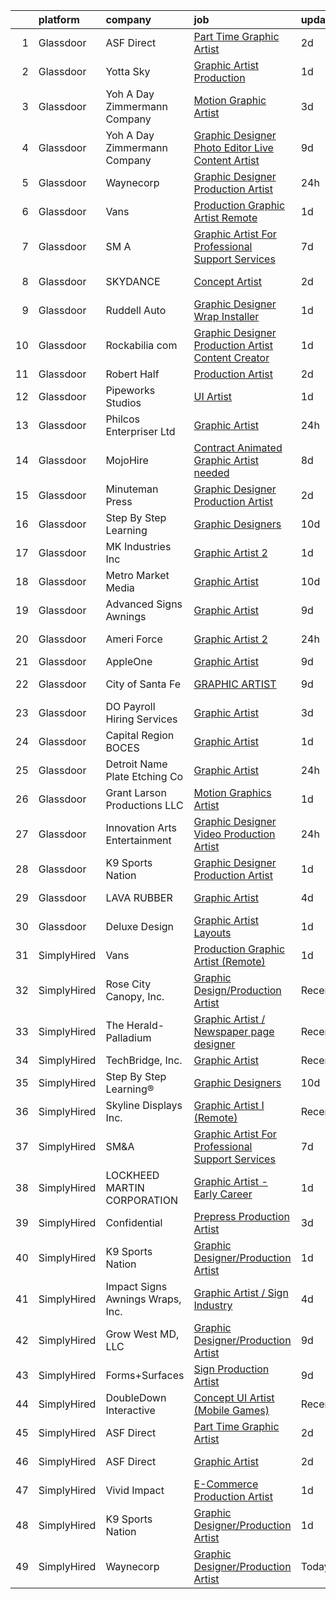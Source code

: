 

|    | platform    | company                          | job                                                                                                                                                                                                                                                                                                                                                                                                                                                                                                                                                                                                                                                                                                                                                                                                                                                                                                                                       | update_time   | location         |
|---:|:------------|:---------------------------------|:------------------------------------------------------------------------------------------------------------------------------------------------------------------------------------------------------------------------------------------------------------------------------------------------------------------------------------------------------------------------------------------------------------------------------------------------------------------------------------------------------------------------------------------------------------------------------------------------------------------------------------------------------------------------------------------------------------------------------------------------------------------------------------------------------------------------------------------------------------------------------------------------------------------------------------------|:--------------|:-----------------|
|  1 | Glassdoor   | ASF Direct                       | [Part Time Graphic Artist](https://www.glassdoor.com/partner/jobListing.htm?pos=107&ao=1110586&s=58&guid=000001830221759eac8cea0134b4815a&src=GD_JOB_AD&t=SR&vt=w&ea=1&cs=1_b44e7420&cb=1662188091111&jobListingId=1008105968080&cpc=AECEB822CA110EBC&jrtk=3-0-1gc122te9klvu801-1gc122terii2i800-7b8ca7eaf2ec117d--6NYlbfkN0B3WUMrqpVxQr7h284cQhtpV-mfLRJNlRd-4gVisIvsnIHzdqtJMEpTgu7cNkcRhqKIY9OKkh_5s6tOx919c41UIi7hUwx5eLxCjmA2b3Qt8FYL-VMQOXcDcg6yv_cnXG5aUWZymd6p-NZtf6ighWBdT0c7C_iRJHUGUryYxvBbUy6r05yp-UvmoiAA1qyFU4rfD1w4AhQKB13H2vrtrrGsPzmyyFy52bxkenhzfbV5vDQxJ5s8DHEEEjY0O9DkV6ltpzVUqIrkei1n1_-9YrG-SHuAl2RVShQB5LepTH1jwDB4h8tf1urloSii82e0cwP1uju9BCsBsp13xEBJo-xb5bAK-X1H0naWMwGC9rVjr1unpTUioDhM8hvfT5aMf0JammIwrlKniy_ADPwVP3kMhE36eTUefmJ9DQcgbIdBve7qQ3mjLvArKkFnR54NzeTZcnAtfvnQBAzwWGSuosduJPXVzTFgamhPgrKcY3zx1o5UB5NN-yGGc5kvlP7gWjEBlQgyV6rmJg%3D%3D)                                                           | 2d            | San Antonio, TX  |
|  2 | Glassdoor   | Yotta Sky                        | [Graphic Artist   Production ](https://www.glassdoor.com/partner/jobListing.htm?pos=104&ao=1110586&s=58&guid=000001830221759eac8cea0134b4815a&src=GD_JOB_AD&t=SR&vt=w&ea=1&cs=1_9288e697&cb=1662188091111&jobListingId=1008111191652&cpc=A0637F14311B9419&jrtk=3-0-1gc122te9klvu801-1gc122terii2i800-1df08da2a602082f--6NYlbfkN0AY4guaBc_odNxnJHTncvfwFu86WvDwtbc_K-gSZc1x5NPDcKz_OCFYfMJhKgLr49Gmr7utCPM6ZXPL8ZqpICZgWKNKvMuh_9Ll_aQV8mwfGJdMINyHY2DeaDQ4WSgowsfQ_5y69jAmMEADRjAvO8rHKy9nL9udzcpXx-gZT3C4g_3Tyt0q7V3BtestkVveP0iH9HxCHPzMua6VQaqKZhMuKDQaYpzh9B5i-A0j6-20rc7RSpRXEmVnr-er1qXqN1H9d5cz6Qt8cb0srwi956SlZ8lAM_bn6nyhgVzrgLNyw-JuP9v3SbH1qcCyKFp-C4mPRg767ad0S3WarztsW-EWAoEjBr_VCnLC8Q3ja4PL9byoxTpqXlLzXbcRVHSnPiaCL6pfwR0pyl6HS99xrNCBz57bhD20fCSkvwkwEiowcK2PPUcxTQlW3VY7WKWbQkwC6p0SdDXwpBO_dICeMkZ59ktBflWHGAWAa5dQEe7Yz8l4KfFNrMyZTfh737593UA%3D)                                                                     | 1d            | San Juan, PR     |
|  3 | Glassdoor   | Yoh  A Day   Zimmermann Company  | [Motion Graphic Artist](https://www.glassdoor.com/partner/jobListing.htm?pos=111&ao=1110586&s=58&guid=000001830221759eac8cea0134b4815a&src=GD_JOB_AD&t=SR&vt=w&ea=1&cs=1_80c891b2&cb=1662188091112&jobListingId=1008104450000&cpc=451933188B21919D&jrtk=3-0-1gc122te9klvu801-1gc122terii2i800-d51fac1d690b7e00--6NYlbfkN0Ae6Qmv8rNb3d5rEsMPL_plhvilYeiJERi7JqghURwQ9bq2mHgMGRGP2iYP1nqVQ_AcuO8YB_ce7mvR5T2LH_9Zr-f5wtW2vKfcumYr7VOigM5um3n2l2sXwckjtNlLSoI6uTsLXECnyJT5AzXLxrVsmtwhl1j5tJ-9PK4Ktv6HI3qwtZxF0KctgjF194SndGMtyQgSW_OVFLwVOq7XXj2O-COTKWy-ZPlauZSHhXNY5UFrMUODtcXYPzNyDbBiRd3cKITEhhT8CJChIn4M-PQWh92ht9Stzb3GUqW8DC6jKKEsukZ6WCiJ9_0LYXaIMm1uXHpMkMrPOQZkLeJGACBvA_OrA_lr17bYtcWUjxou2AYEl_tH30ZlHEuw_esZ3xdel4D9MvEJXSMOHVKCKARa5yM1SlyQ52tZjomrnjUEQlPjZRBHj_ceRRqOe-8Ct9Bwyy-D9A4A6ZFRDIhis5vO1JJGhmY-6bnA2KVqstgBPg%3D%3D)                                                                                              | 3d            | Remote           |
|  4 | Glassdoor   | Yoh  A Day   Zimmermann Company  | [Graphic Designer Photo Editor   Live Content Artist](https://www.glassdoor.com/partner/jobListing.htm?pos=112&ao=1110586&s=58&guid=000001830221759eac8cea0134b4815a&src=GD_JOB_AD&t=SR&vt=w&ea=1&cs=1_08d580f1&cb=1662188091112&jobListingId=1008092127841&cpc=F41FEAB56D215062&jrtk=3-0-1gc122te9klvu801-1gc122terii2i800-97c04bff3b3bab67--6NYlbfkN0Ae6Qmv8rNb3d5rEsMPL_plhvilYeiJERi7JqghURwQ9bq2mHgMGRGP2iYP1nqVQ_DIMryfs6BR5EyRixQCSfQQ1MuICmH795knzpaBdGJ9kSIKAtOkBBd-jxD4vAb_KigNpgnSCuBybEGJIMe3pDshcVyifdrpJZTLOeu60HVqNcceI-_ovfmSBDEk35bLjqabBRNRDn2k1VsOrxMGqI1iUi9OW7kd2-ck2p2vTgMYcYyZ6NYuN2E35M2OnK7KgZJ8PJMid_3dJk-IiXxFbSNnD23ECx6bpohARXfaACOChDrSbmTQbczkpY8HSGPZAQ7Tp0btUTcLRgEfK0WYOdC9JqK80vRhJA_JhZIYiVfLa-8nj5J1WdvKApuqD24iYQZ-a2d6tD3MkJ5MIaR31RdgKTue0Ouh9Ow6hgoEyO8mW3hfORhcbJ8bLugyndndaUESLckknjXd4CgNa_AIhuOjik0uJ4M-XzOeSXv-CgN1hw%3D%3D)                                                                | 9d            | San Diego, CA    |
|  5 | Glassdoor   | Waynecorp                        | [Graphic Designer Production Artist](https://www.glassdoor.com/partner/jobListing.htm?pos=115&ao=1136043&s=58&guid=000001830221759eac8cea0134b4815a&src=GD_JOB_AD&t=SR&vt=w&ea=1&cs=1_1e3d1c9b&cb=1662188091112&jobListingId=1008114790089&jrtk=3-0-1gc122te9klvu801-1gc122terii2i800-1eb4fad849ff06f3-)                                                                                                                                                                                                                                                                                                                                                                                                                                                                                                                                                                                                                                  | 24h           | Remote           |
|  6 | Glassdoor   | Vans                             | [Production Graphic Artist  Remote ](https://www.glassdoor.com/partner/jobListing.htm?pos=117&ao=1136043&s=58&guid=000001830221759eac8cea0134b4815a&src=GD_JOB_AD&t=SR&vt=w&ea=1&cs=1_6f2a0efb&cb=1662188091112&jobListingId=1008111619572&jrtk=3-0-1gc122te9klvu801-1gc122terii2i800-8f458e43ca949a13-)                                                                                                                                                                                                                                                                                                                                                                                                                                                                                                                                                                                                                                  | 1d            | Appleton, WI     |
|  7 | Glassdoor   | SM A                             | [Graphic Artist For Professional Support Services](https://www.glassdoor.com/partner/jobListing.htm?pos=123&ao=1136043&s=58&guid=000001830221759eac8cea0134b4815a&src=GD_JOB_AD&t=SR&vt=w&cs=1_7cec9217&cb=1662188091112&jobListingId=1008097158398&jrtk=3-0-1gc122te9klvu801-1gc122terii2i800-bfe02a9893aa4947-)                                                                                                                                                                                                                                                                                                                                                                                                                                                                                                                                                                                                                         | 7d            | Remote           |
|  8 | Glassdoor   | SKYDANCE                         | [Concept Artist](https://www.glassdoor.com/partner/jobListing.htm?pos=126&ao=1136043&s=58&guid=000001830221759eac8cea0134b4815a&src=GD_JOB_AD&t=SR&vt=w&cs=1_fd10fa89&cb=1662188091113&jobListingId=1008108162068&jrtk=3-0-1gc122te9klvu801-1gc122terii2i800-88add8ffaff4ec93-)                                                                                                                                                                                                                                                                                                                                                                                                                                                                                                                                                                                                                                                           | 2d            | Los Angeles, CA  |
|  9 | Glassdoor   | Ruddell Auto                     | [Graphic Designer Wrap Installer](https://www.glassdoor.com/partner/jobListing.htm?pos=105&ao=1110586&s=58&guid=000001830221759eac8cea0134b4815a&src=GD_JOB_AD&t=SR&vt=w&ea=1&cs=1_c7c7e1ff&cb=1662188091111&jobListingId=1008111624350&cpc=BBD3998271896F64&jrtk=3-0-1gc122te9klvu801-1gc122terii2i800-fabb5426b8f05f83--6NYlbfkN0A0k39Bnz3dYLjemisttO_HEYWYOtZl2cOGQ9Uy4y7pOZbuKG5Q2OGL3sRabwBXKW5DTW0YsGxB8a8jVPVnMZliGmgL4v1QdVL412mdEtgB1iPJYMtu0aLPFY1VFPS0A4qAsUdLlvCKwYh0hRRtoG9wagIcVxV0Lbc75p0zZ_E-SIIdmVMsHdkME-i9FGQmOMNs4WiaA0Fzs6PMD9naSzKLPZfKA023Yb51IIMIUlqHu3TpirZSD9kR4czhtROVriUFJFdod8PZYqrrSu_zZER_MAbfs4R97dZZ___WhdTzUem3zkulltvteTdy9i8v8alx3MWOELxcSpHJfEiw2IYDdZlOu880iRf2OOHD0exce1mJaneLKyPr6r5FLwNUEgWmQdL9n3q3K55Vkunos5A8QRbzulnqLS0HVb5Bmt8cDCC7v8Da619l0exs8ae6faFF6ZwbWKjoSyQovZotn9iuEuz5WOx61nyVBSoQY0K2MllHGBXbR4pSMjz3_PdDZWkWq1B6o936azGbVBG3zpSd)                                                | 1d            | Port Angeles, WA |
| 10 | Glassdoor   | Rockabilia com                   | [Graphic Designer Production Artist Content Creator](https://www.glassdoor.com/partner/jobListing.htm?pos=106&ao=1110586&s=58&guid=000001830221759eac8cea0134b4815a&src=GD_JOB_AD&t=SR&vt=w&ea=1&cs=1_68345014&cb=1662188091111&jobListingId=1008110946388&cpc=AF770993EC679D41&jrtk=3-0-1gc122te9klvu801-1gc122terii2i800-b3bf8b398f9a3c39--6NYlbfkN0B9u3lnY1XnjCPzinT6wbtOUJar6Hjo4ZeOVCcXXiJJFgRiomQ-C35cgbEbtHWxiZIpLB-JEVV9_AKrVyWbp_PIsCgL3SwPktAWAxw4xPIAZDE0bXzlixH6MYSQXdZxSJKgrKqKPpf4ai2VCnksawETUYKHTZuJbLwsQU_23HQrHaRsTlOO_9liY_GfZ2Uwq8dzT-DwtK4p39exRzyHvwsCQ6IaJjYp_qLVGgQ5kLceqIAGrUoUqfnJErWxEmITj9YE3Fn93LONVShXeJUH2P7_UW5oJKl290CIKmw7FYpAf9T2txJwsR5P5N41im9G68IjVQ1O-O48v_dA5bq3tesUWQdvYpNVdLGcuW7j2SGeRf1PhyHtYeovxN5IcftLgDs5V2aLZ6SGCuWO-p_F3OGqBtvvy91yF5xCC0S9WJYleSP1UGYBeZE_7FxDMrupE791ZWoVWJnBSETTtJRCcU_CIfyMAzBqweklZ-WXCuNile9zwmHmMSOxu44aa1O9twU%3D)                                               | 1d            | Chanhassen, MN   |
| 11 | Glassdoor   | Robert Half                      | [Production Artist](https://www.glassdoor.com/partner/jobListing.htm?pos=113&ao=1110586&s=58&guid=000001830221759eac8cea0134b4815a&src=GD_JOB_AD&t=SR&vt=w&ea=1&cs=1_ad1f11f6&cb=1662188091112&jobListingId=1008107855792&cpc=F4EED0218A761C36&jrtk=3-0-1gc122te9klvu801-1gc122terii2i800-a641f55a403ec759--6NYlbfkN0CpzDdaQkua3np5pkmj49lKioZwmwxQ-yx5plwbYmV_M_naZz0UvX_-GEYUMVc-ypXkbxrAtAWfmOUrwiThZ9o0R28dfJEfTrMAYELoU7yj-0Lacw3UnDp44yddqRDEB19MUwE9q12_DCPpi736YnKiz8t4An9EgeHoh6enNqAOwjNcnHqsLiWl3nuNgNCyYt4r-L3ygw8UOIVYaFPqJj9V8r6TFA6IvuOAPl3sHX-NRGvqZKM8RZPr-b5S5cA4LzN-Cve4KONRTvr5KYFfwuuSDrRKwZCBGrY78TOjbUovJEwUzr9_CPcQVSRyYuP-iWXQQ8D11qh7uuiBM8IDtEjaHvFlZvvSvvqMGuEE5APVhDwoD-fAmXUfr5PElr8FG7q5TvquxvR-jJWbBdOo--RQ9yHoZI28CrngDNI-wlAeopCmioiA-i7vOulr__veScQTuGGDOkQF8HEWhg8NhIythDAOksbgM4CmDAnZ7NOjihvzTc7QkcWUTbpWW27WmQKL2VyRVYC6xuuWB0CADhHU091Wz1LjqCc3fpiUkR7ccw%3D%3D)                                  | 2d            | Torrance, CA     |
| 12 | Glassdoor   | Pipeworks Studios                | [UI Artist](https://www.glassdoor.com/partner/jobListing.htm?pos=128&ao=1136043&s=58&guid=000001830221759eac8cea0134b4815a&src=GD_JOB_AD&t=SR&vt=w&cs=1_7b97ad0e&cb=1662188091113&jobListingId=1008112707797&jrtk=3-0-1gc122te9klvu801-1gc122terii2i800-e147a179d3071e10-)                                                                                                                                                                                                                                                                                                                                                                                                                                                                                                                                                                                                                                                                | 1d            | Eugene, OR       |
| 13 | Glassdoor   | Philcos Enterpriser Ltd          | [Graphic Artist](https://www.glassdoor.com/partner/jobListing.htm?pos=116&ao=1136043&s=58&guid=000001830221759eac8cea0134b4815a&src=GD_JOB_AD&t=SR&vt=w&ea=1&cs=1_f1b6cefe&cb=1662188091112&jobListingId=1008114065372&jrtk=3-0-1gc122te9klvu801-1gc122terii2i800-a5c221766c55ac96-)                                                                                                                                                                                                                                                                                                                                                                                                                                                                                                                                                                                                                                                      | 24h           | Orlando, FL      |
| 14 | Glassdoor   | MojoHire                         | [Contract  Animated Graphic Artist needed](https://www.glassdoor.com/partner/jobListing.htm?pos=121&ao=1136043&s=58&guid=000001830221759eac8cea0134b4815a&src=GD_JOB_AD&t=SR&vt=w&ea=1&cs=1_3ddedf7c&cb=1662188091112&jobListingId=1008095533214&jrtk=3-0-1gc122te9klvu801-1gc122terii2i800-528bb10c93900726-)                                                                                                                                                                                                                                                                                                                                                                                                                                                                                                                                                                                                                            | 8d            | Campbell, CA     |
| 15 | Glassdoor   | Minuteman Press                  | [Graphic Designer Production Artist](https://www.glassdoor.com/partner/jobListing.htm?pos=110&ao=1110586&s=58&guid=000001830221759eac8cea0134b4815a&src=GD_JOB_AD&t=SR&vt=w&ea=1&cs=1_2df53f1d&cb=1662188091111&jobListingId=1008107368724&cpc=7F6F94E2229B3AB5&jrtk=3-0-1gc122te9klvu801-1gc122terii2i800-30527af113ba67f0--6NYlbfkN0BBQCbLjAAHbyR3pC7IANtC_uS6jncFiPOENvusHtF3n2I6j0sdfrBLBIyOxSjQkAhQlGzORsgcFeMQhxKi43V81TAc7yoynu-8RqXsBWcODM6HA_P1-mEiUFNqttI56gLh1nmB1NKeu7SDrfHZf1YcZ-vE-9nJfWFP41z1coIeq9Pl5hCxZzvKVqwHmqp3IbwDey6imZ_O2KJUigupYfzhDPVrxkDlxAbH3SO2xHyelPJwQS3RelY0piTiuj0MAi5ls5Efe1FK5zph7ZjOJ3Mr8e-RtahmGfUYfBKu5ZT0yp1ujeGuHLs1Tki8Eim8C32topIYgd_azAHK7xjZqLZKKsAyxReorYKMc6yllI56Q-UMCibfe5m9dFyJCxSrSLiAxhM-oVokmWzwSUojXJ3vuH_fkmn0mffyPp4-XhcAvdQUXnwxI_kVf7ATlXanR-DWZSvTpyZjNSad_iJ-L2neTZc8k6IiW_V0xfZAXd5Na4KMNtMneDxH02mBg3zwyohhin2iy4X1UA%3D%3D)                                                 | 2d            | Palm Desert, CA  |
| 16 | Glassdoor   | Step By Step Learning            | [Graphic Designers](https://www.glassdoor.com/partner/jobListing.htm?pos=119&ao=1136043&s=58&guid=000001830221759eac8cea0134b4815a&src=GD_JOB_AD&t=SR&vt=w&ea=1&cs=1_1f207b9d&cb=1662188091112&jobListingId=1008089893648&jrtk=3-0-1gc122te9klvu801-1gc122terii2i800-9d5efbbbac5ff951-)                                                                                                                                                                                                                                                                                                                                                                                                                                                                                                                                                                                                                                                   | 10d           | Remote           |
| 17 | Glassdoor   | MK Industries  Inc               | [Graphic Artist 2](https://www.glassdoor.com/partner/jobListing.htm?pos=120&ao=1136043&s=58&guid=000001830221759eac8cea0134b4815a&src=GD_JOB_AD&t=SR&vt=w&ea=1&cs=1_19bc8449&cb=1662188091112&jobListingId=1008110344747&jrtk=3-0-1gc122te9klvu801-1gc122terii2i800-0441de00d072f097-)                                                                                                                                                                                                                                                                                                                                                                                                                                                                                                                                                                                                                                                    | 1d            | Pascagoula, MS   |
| 18 | Glassdoor   | Metro Market Media               | [Graphic Artist](https://www.glassdoor.com/partner/jobListing.htm?pos=124&ao=1136043&s=58&guid=000001830221759eac8cea0134b4815a&src=GD_JOB_AD&t=SR&vt=w&ea=1&cs=1_382e2696&cb=1662188091113&jobListingId=1008089185843&jrtk=3-0-1gc122te9klvu801-1gc122terii2i800-13a2d3348c020e4c-)                                                                                                                                                                                                                                                                                                                                                                                                                                                                                                                                                                                                                                                      | 10d           | Gainesville, GA  |
| 19 | Glassdoor   | Advanced Signs   Awnings         | [Graphic Artist](https://www.glassdoor.com/partner/jobListing.htm?pos=130&ao=1136043&s=58&guid=000001830221759eac8cea0134b4815a&src=GD_JOB_AD&t=SR&vt=w&ea=1&cs=1_2731c6f1&cb=1662188091113&jobListingId=1008091609176&jrtk=3-0-1gc122te9klvu801-1gc122terii2i800-13df29dedcc95809-)                                                                                                                                                                                                                                                                                                                                                                                                                                                                                                                                                                                                                                                      | 9d            | New Bern, NC     |
| 20 | Glassdoor   | Ameri Force                      | [Graphic Artist 2](https://www.glassdoor.com/partner/jobListing.htm?pos=102&ao=1110586&s=58&guid=000001830221759eac8cea0134b4815a&src=GD_JOB_AD&t=SR&vt=w&ea=1&cs=1_941613e2&cb=1662188091110&jobListingId=1008114112339&cpc=853DEF62E69EE75B&jrtk=3-0-1gc122te9klvu801-1gc122terii2i800-d81e1589d334278f--6NYlbfkN0DpPlJ_23-3fOR3_mkZP_NZwjEXxuQTGmS4IT2BR0t980EV7FhsYW2pxYjAWlFIpFbWTf4iqq6p4jwwCSTG-_DFzC3FfQyGXgicOZZGFPNXoOz4NaT_j35tdsmza8tKPTcKDPb6Z7GfMqYOGg9DPBitXjbE04mW9EQJ-1B_cD5WfPs7T1po57F2mrDwGaB22yvIPFqIgCIRw8t6OZEsvUZ3jJ9_ErH6wvStJ-GBzCpDh3pugEcjWU__d7dOHos04LKTr98vdRSf6DTtINRfadeHeiOQ2JpncDOd3EQRBZ-9NTosOT822Yc9LpQbipkbtke1nktECQoRdpfqSXgCYX5vH9m_ysCi8CtIv0veiBEo7PdtzVBK5hLZgPnaLLegWAeYNDcQmTvjE2IzmwCoQpZ5paW7oLz2dE61qWVCY7a791Ze_3EJZMNLaKlfagWrNVrSsudV2LQIRCmcN1g5E3Mkxg8VG_22EYvejLlgB42mdY5svTcmXGkF6Z_c159Ykg-ffYjGzwymHw%3D%3D)                                                                   | 24h           | Pascagoula, MS   |
| 21 | Glassdoor   | AppleOne                         | [Graphic Artist](https://www.glassdoor.com/partner/jobListing.htm?pos=114&ao=1110586&s=58&guid=000001830221759eac8cea0134b4815a&src=GD_JOB_AD&t=SR&vt=w&ea=1&cs=1_76153c7c&cb=1662188091112&jobListingId=1008091761056&cpc=AC285F3A3ECA6BB0&jrtk=3-0-1gc122te9klvu801-1gc122terii2i800-0533d92347c23134--6NYlbfkN0Akmm0SHSm6KXMG3PLe28cvsql5ALZY-VGg2iXYcU3b0_QqRwb6uEYTLIurolMOrvzee4fojbyMPCU9Kwc2_8Y85Q0y5qu_TW7yxZ9n5qpQgE8eMsnpVPn2xbWw-NKnXj6fwIcQ6j5vX3u3Td1oRF5C1aQvZPvD7DjWtQyUC_bNsf1s5bpG8iczjLOhfEmtmFITSfiyHqmYYD8N8TFlXYYfoyj5PtMZJ7EtYInBCEzT1NUJn5MYeIScrg52hTM0dRJgeWBw6EB34NUfx-1tohy50zn6kSLE4Y9d8UlXVrWQeS22tV6kI_QcO0HZ-HhVa-ENK6FJfwzMx424tAkY1AQN-0wk_Mis15KeeJMoAjY2TtgrmuEW7u9-X5GzihDKleM8szT0X9W5j47qay-YS4N57L4OIWmOlrsx34pA_NaC9MnUXSGt3P_qI-2W3-xU2UwKsAduRtzMs2TaCotKrfRH8-RVBbSKRqkV6B1D__xuLfs2J2bF8yFu7pVFiqM0iNsFBTZjX7UnknZ3jIsZcNgfrfJdF8Ih2QmMQ_4M68tHfGHwItqSeI9OH49xwhll09RajXFLWD2uOEKu3jbE8Gpe) | 9d            | Corona, CA       |
| 22 | Glassdoor   | City of Santa Fe                 | [GRAPHIC ARTIST](https://www.glassdoor.com/partner/jobListing.htm?pos=129&ao=1136043&s=58&guid=000001830221759eac8cea0134b4815a&src=GD_JOB_AD&t=SR&vt=w&cs=1_b45f6229&cb=1662188091113&jobListingId=1008091730172&jrtk=3-0-1gc122te9klvu801-1gc122terii2i800-0638a8da3b9e7b30-)                                                                                                                                                                                                                                                                                                                                                                                                                                                                                                                                                                                                                                                           | 9d            | Santa Fe, NM     |
| 23 | Glassdoor   | DO Payroll Hiring Services       | [Graphic Artist](https://www.glassdoor.com/partner/jobListing.htm?pos=127&ao=1136043&s=58&guid=000001830221759eac8cea0134b4815a&src=GD_JOB_AD&t=SR&vt=w&ea=1&cs=1_20479dc8&cb=1662188091113&jobListingId=1008104598257&jrtk=3-0-1gc122te9klvu801-1gc122terii2i800-f339fa51dff6298d-)                                                                                                                                                                                                                                                                                                                                                                                                                                                                                                                                                                                                                                                      | 3d            | Miami, FL        |
| 24 | Glassdoor   | Capital Region BOCES             | [Graphic Artist](https://www.glassdoor.com/partner/jobListing.htm?pos=118&ao=1136043&s=58&guid=000001830221759eac8cea0134b4815a&src=GD_JOB_AD&t=SR&vt=w&ea=1&cs=1_11edc078&cb=1662188091112&jobListingId=1008110280289&jrtk=3-0-1gc122te9klvu801-1gc122terii2i800-2e3c52fe8909294a-)                                                                                                                                                                                                                                                                                                                                                                                                                                                                                                                                                                                                                                                      | 1d            | Canton, NY       |
| 25 | Glassdoor   | Detroit Name Plate Etching Co    | [Graphic Artist](https://www.glassdoor.com/partner/jobListing.htm?pos=103&ao=1110586&s=58&guid=000001830221759eac8cea0134b4815a&src=GD_JOB_AD&t=SR&vt=w&ea=1&cs=1_edf1cf2b&cb=1662188091110&jobListingId=1008114168191&cpc=F2E91DB1AE7076E1&jrtk=3-0-1gc122te9klvu801-1gc122terii2i800-a3db80ccb29158dd--6NYlbfkN0DLWr0FuvwmpNY589ecXM0wpB-l41nBtAe9mv-PvJGiqYchKLiRy7u0jlXvxksCoaZ2N6ELqFSIbsg9oTc4K1GShDhc0N-SsbLcnFYlHOfya7tjULiSXIVhcfwBnJF07JgNL9fysP2JyTy23RgqbturXORi5Tp48zEdNZpymD3BxnAug_Dc3JV1ecsxV5RPEGblgxbONs38l4WopIWO1PizMel5YDuun0PpvQsxYjNmD32eCYKpNGJVGJL2OXjod8MrdF_ka2it6IWDdTLXiKzsrDWYKguHYhhOfNcZqJo0-TLHIyzp-b6bzCE88GsGVSSDM3_V_Ik9JlPc7ODS3gXym_a4dG2jwTcVc8Y5QouuHMgbFCWYqf5UJKqIxDZTMrQdF_hD_UuC0bmVbBuBYLBiDGMNai6Tt8OswyHaeElExAVpSCzvSGJzBQcw3tO9wHI9890Ga192tN2-Daj3TzKk22mVh48k_qJnnRxOuVYBc8Z8jA8qaamd8ifef1FbePGWZApaZXDlGA%3D%3D)                                                                     | 24h           | Ferndale, MI     |
| 26 | Glassdoor   | Grant Larson Productions  LLC    | [Motion Graphics Artist](https://www.glassdoor.com/partner/jobListing.htm?pos=108&ao=1110586&s=58&guid=000001830221759eac8cea0134b4815a&src=GD_JOB_AD&t=SR&vt=w&ea=1&cs=1_cf3e5477&cb=1662188091111&jobListingId=1008111454161&cpc=451933188B21919D&jrtk=3-0-1gc122te9klvu801-1gc122terii2i800-5e29d584a584787f--6NYlbfkN0BSBS2CirgMVZwgtbCv8gu1SBRnAnro82jSX6S-53mZbgGFrqRiVZyeCXdRrp8VxFPPHzdh2ZdUyk_dl-dUoISKf61tSCRKMaWVozqdEpDqEQNCpAlXG1KxaX1HOSasYO-XdqCa81OqlU8tGU9WPwDk61RgXaq0XvxDd6I-Xu-QNOYXtDUj-1RN37iYK5sskN0LIYA-K_-39fJxSYazZOBa6q4pcbI8yBebP8T9O_GT3eng3RBXrrYIAcv5V19AV6h2gi-CPpqvkndbKAB9Muy12j-XzdaMzCGFsXmQBg27a249u89qWh1JWopcUoI6nEPtCHRqj79E59yZEzRRkhg0yMRz2x9OYx_mTgvviU_sLEpp_R1QAeAu_r0O89gje9p25RY3Gz2ODgc4XI52J8daIVfRlGjkR23pwBUN-0CS_r3yb83JaXUvc0978ucL_iktdp2FEo_r0qAc1u1P6RsAtOz_SgRWw_9TgwZ71jfFo0lrQQLmrclWQbjAwPW5Knk%3D)                                                                           | 1d            | Pennsylvania     |
| 27 | Glassdoor   | Innovation Arts   Entertainment  | [Graphic Designer   Video Production Artist](https://www.glassdoor.com/partner/jobListing.htm?pos=125&ao=1136043&s=58&guid=000001830221759eac8cea0134b4815a&src=GD_JOB_AD&t=SR&vt=w&ea=1&cs=1_0610733d&cb=1662188091113&jobListingId=1008114163394&jrtk=3-0-1gc122te9klvu801-1gc122terii2i800-5416c266718c40d9-)                                                                                                                                                                                                                                                                                                                                                                                                                                                                                                                                                                                                                          | 24h           | Chicago, IL      |
| 28 | Glassdoor   | K9 Sports Nation                 | [Graphic Designer Production Artist](https://www.glassdoor.com/partner/jobListing.htm?pos=101&ao=1110586&s=58&guid=000001830221759eac8cea0134b4815a&src=GD_JOB_AD&t=SR&vt=w&ea=1&cs=1_183d61dc&cb=1662188091110&jobListingId=1008110168448&cpc=2CAED5C921A5F994&jrtk=3-0-1gc122te9klvu801-1gc122terii2i800-58ffb3cab13633d5--6NYlbfkN0AtlW_omU2Xx3W-19HQ_drmTKCWebiHnmA5lS5PDL5G8WHWVC1E87EzjhkXIyk3pymnVmLBJ9ZPpM2F7DssSIX-BynU26PtybXApyD_-v48dK4-Hbml_3OQIgybsON6Vt3hYMn9BnwsOz2yEnPf-GtxIuy7vIKTtnPi27SEj8l2-ISaPkpm1iHC1RO4A86Yi488BXYEm4lcEkm9wb5MtmN3kgrU29YiqDiyzNAcPlKUSoSeMoB2GvttbJLNN3No136MgxGqyK0ZvRQtqhzMmmOEJza1EmbUjaeLwYq5cKPMwu62QgTvYxwo8X9-nCogQDJ6VZ1u-oF0H0dQpKCNMIAvcxz7z2y-FdVOKFHmmZHmf0i0JpVJ4iYYzEe2QPyFxNW5Ib_sy07H9sD-XCF_wfLdC7euPd3kX4SQhHpIQ_6rSHCH0WwNMfTtMpzeYDpKq_lnqysKG_qWbeFxqX3wC-K5z4K7aLRhyKDs7k96FzYP3C4qPLxFeyXtxrxA8nKJww0%3D)                                                               | 1d            | Remote           |
| 29 | Glassdoor   | LAVA RUBBER                      | [    Graphic Artist    ](https://www.glassdoor.com/partner/jobListing.htm?pos=109&ao=1110586&s=58&guid=000001830221759eac8cea0134b4815a&src=GD_JOB_AD&t=SR&vt=w&ea=1&cs=1_90657d09&cb=1662188091111&jobListingId=1008100898696&cpc=9C2286EA3771AAF6&jrtk=3-0-1gc122te9klvu801-1gc122terii2i800-d4175d13a33226d0--6NYlbfkN0DKacrHzZVwfge9JTM9kHF-_7jOVNj-AcOHC_DUtFxDEn9SEKCKowJsFbKF27F7zl2ezqhkRJzZTMO8h6GYFXco1rBj0heinbbdk4OnDbrTFe7wHbnf03XvsPZdgOkkoE62M8x-HJ87kitAcb_Fa8cxrA_LBfYTZ77KEUFxwixAJ1PuFSW8zoOQtIJvFZNdqyV3qMrZGQ8-K4GTkiZUZthmi_qibiiQboXhyVZZUS9JncIUcU3HNMJcPuqwTeNhiDhx1q7MjwF1RHkRCC_siwVWupxhhOBbdJNnKp-svn49liyivMr9jIQIFl3N0JOwW6bDjANP-zfyaFvnVyH6Nv5sCTTHgt9U6UrnIqivf6ThWt5397Th7dqMmuNYK11nH5eOIqJ3__OeOJ-NwMwFSH_XUCrZ8H8H2LlqnZQPDWLMCpLDBIXePoBinvr6Cwu6vCg7-bQe7LyxVYhI0eEoO33ZJNghgFIE-ngPvL6F6H_rl4xzmXKmdtkqGoUNhCpvzP0%3D)                                                                           | 4d            | Manasquan, NJ    |
| 30 | Glassdoor   | Deluxe Design                    | [Graphic Artist   Layouts](https://www.glassdoor.com/partner/jobListing.htm?pos=122&ao=1136043&s=58&guid=000001830221759eac8cea0134b4815a&src=GD_JOB_AD&t=SR&vt=w&ea=1&cs=1_a47bd59d&cb=1662188091112&jobListingId=1008110980734&jrtk=3-0-1gc122te9klvu801-1gc122terii2i800-68d7e32f4ea844b8-)                                                                                                                                                                                                                                                                                                                                                                                                                                                                                                                                                                                                                                            | 1d            | Rio Rancho, NM   |
| 31 | SimplyHired | Vans                             | [Production Graphic Artist (Remote)](https://www.simplyhired.com/job/QO_JKpX06gI-74NLinHbERSlL0MijgFdUsWdyjcNPLj7P5BxqE5XWQ?q=graphic+artist)                                                                                                                                                                                                                                                                                                                                                                                                                                                                                                                                                                                                                                                                                                                                                                                             | 1d            | Appleton, WI     |
| 32 | SimplyHired | Rose City Canopy, Inc.           | [Graphic Design/Production Artist](https://www.simplyhired.com/job/fxJM8ZTC96-Btwll2MGmeUBjELYOaA5RUOfN2Ji5f4RJFOd_ZPS7oA?q=graphic+artist)                                                                                                                                                                                                                                                                                                                                                                                                                                                                                                                                                                                                                                                                                                                                                                                               | Recently      | Eagle Bend, MN   |
| 33 | SimplyHired | The Herald-Palladium             | [Graphic Artist / Newspaper page designer](https://www.simplyhired.com/job/BfhouoKktYpPlfDx_I5h7YUM0GKI_92rIuSbKH292jr5oOKX4SYrqA?q=graphic+artist)                                                                                                                                                                                                                                                                                                                                                                                                                                                                                                                                                                                                                                                                                                                                                                                       | Recently      | Remote           |
| 34 | SimplyHired | TechBridge, Inc.                 | [Graphic Artist](https://www.simplyhired.com/job/l0IUUMkXjpqJMFneuUy77rVrZPT6f5EnoWCu90y7zPEo_MSYZOK1Tw?q=graphic+artist)                                                                                                                                                                                                                                                                                                                                                                                                                                                                                                                                                                                                                                                                                                                                                                                                                 | Recently      | Remote           |
| 35 | SimplyHired | Step By Step Learning®           | [Graphic Designers](https://www.simplyhired.com/job/3VbmFWvuh2T401CK26HTT2Q73UGXEbWWfB_nd78x99QPunPPmCitcA?q=graphic+artist)                                                                                                                                                                                                                                                                                                                                                                                                                                                                                                                                                                                                                                                                                                                                                                                                              | 10d           | Remote           |
| 36 | SimplyHired | Skyline Displays Inc.            | [Graphic Artist I (Remote)](https://www.simplyhired.com/job/wQyeSUW5wB54LbcvYxUfeB6qyKt55GB3gm4oqBaCLs1GL0rE_xLjRA?q=graphic+artist)                                                                                                                                                                                                                                                                                                                                                                                                                                                                                                                                                                                                                                                                                                                                                                                                      | Recently      | United States    |
| 37 | SimplyHired | SM&A                             | [Graphic Artist For Professional Support Services](https://www.simplyhired.com/job/_bPrhCwkZNbSuf5seF8T_C-VYOqlw_tdVLb4gvB21EpNqYLtnKshzw?q=graphic+artist)                                                                                                                                                                                                                                                                                                                                                                                                                                                                                                                                                                                                                                                                                                                                                                               | 7d            | Remote           |
| 38 | SimplyHired | LOCKHEED MARTIN CORPORATION      | [Graphic Artist - Early Career](https://www.simplyhired.com/job/iRU41Jsvzzk8U52_-LelViVHEoV756WAUW8erVP-iqVzsm_Zi6Qbmg?q=graphic+artist)                                                                                                                                                                                                                                                                                                                                                                                                                                                                                                                                                                                                                                                                                                                                                                                                  | 1d            | Fort Worth, TX   |
| 39 | SimplyHired | Confidential                     | [Prepress Production Artist](https://www.simplyhired.com/job/GD9D5h1Poc3SnRINij-RSPcicEYbTI85yWISZ4MjjlymT0FXUCbhtQ?q=graphic+artist)                                                                                                                                                                                                                                                                                                                                                                                                                                                                                                                                                                                                                                                                                                                                                                                                     | 3d            | Monee, IL        |
| 40 | SimplyHired | K9 Sports Nation                 | [Graphic Designer/Production Artist](https://www.simplyhired.com/job/RzlbZHLB3bUWGAqi1dRVniA0qC0yN1445ixBhg2-vVXU2TCZZWU4gw?q=graphic+artist)                                                                                                                                                                                                                                                                                                                                                                                                                                                                                                                                                                                                                                                                                                                                                                                             | 1d            | Remote           |
| 41 | SimplyHired | Impact Signs Awnings Wraps, Inc. | [Graphic Artist / Sign Industry](https://www.simplyhired.com/job/B38d853MvCLIM7aE48kSRWl3ru0J1Ta_GLb2qo3oDt3sNg8HAOZKGQ?q=graphic+artist)                                                                                                                                                                                                                                                                                                                                                                                                                                                                                                                                                                                                                                                                                                                                                                                                 | 4d            | Sedalia, MO      |
| 42 | SimplyHired | Grow West MD, LLC                | [Graphic Designer/Production Artist](https://www.simplyhired.com/job/hYh0GE24NBDtHJ5amwyEOqlRpQE0vLoB2a-yECtwk5lWq86WYKrSmA?q=graphic+artist)                                                                                                                                                                                                                                                                                                                                                                                                                                                                                                                                                                                                                                                                                                                                                                                             | 9d            | Cumberland, MD   |
| 43 | SimplyHired | Forms+Surfaces                   | [Sign Production Artist](https://www.simplyhired.com/job/3sIPhM8zQC1xpWtDkRx2mQmOyRClc6v13jjRMszqr-FcYw3mPEbi-g?q=graphic+artist)                                                                                                                                                                                                                                                                                                                                                                                                                                                                                                                                                                                                                                                                                                                                                                                                         | 9d            | Remote           |
| 44 | SimplyHired | DoubleDown Interactive           | [Concept UI Artist (Mobile Games)](https://www.simplyhired.com/job/TOxGl5diRsz23HAJC9oePvNB-v4d2dBG2z6ABLiDKoxs86ndD_kO9w?q=graphic+artist)                                                                                                                                                                                                                                                                                                                                                                                                                                                                                                                                                                                                                                                                                                                                                                                               | Recently      | Seattle, WA      |
| 45 | SimplyHired | ASF Direct                       | [Part Time Graphic Artist](https://www.simplyhired.com/job/HkDvboOyC0fuG4EMTBysWcliSQmM2Kq150C2-xn1wSZrTAA4At8sOA?q=graphic+artist)                                                                                                                                                                                                                                                                                                                                                                                                                                                                                                                                                                                                                                                                                                                                                                                                       | 2d            | San Antonio, TX  |
| 46 | SimplyHired | ASF Direct                       | [Graphic Artist](https://www.simplyhired.com/job/FNJhHlUFVf9vO7iPrUpQVnkOMOp_fFDAC7sOOYP34LnQHsAva18aGw?q=graphic+artist)                                                                                                                                                                                                                                                                                                                                                                                                                                                                                                                                                                                                                                                                                                                                                                                                                 | 2d            | San Antonio, TX  |
| 47 | SimplyHired | Vivid Impact                     | [E-Commerce Production Artist](https://www.simplyhired.com/job/cq-3YEWvD3UypTrrFMKI2lpjC5TlkrtqJVi-vihwvNh59awGkh_O0Q?q=graphic+artist)                                                                                                                                                                                                                                                                                                                                                                                                                                                                                                                                                                                                                                                                                                                                                                                                   | 1d            | Louisville, KY   |
| 48 | SimplyHired | K9 Sports Nation                 | [Graphic Designer/Production Artist](https://www.simplyhired.com/job/RzlbZHLB3bUWGAqi1dRVniA0qC0yN1445ixBhg2-vVXU2TCZZWU4gw?q=graphic+artist)                                                                                                                                                                                                                                                                                                                                                                                                                                                                                                                                                                                                                                                                                                                                                                                             | 1d            | Remote           |
| 49 | SimplyHired | Waynecorp                        | [Graphic Designer/Production Artist](https://www.simplyhired.com/job/9UOn4PXCUCrzqVofqMoX0eCMwaVWKSaSesP2rqHd27cu8VUN4rjjrA?q=graphic+artist)                                                                                                                                                                                                                                                                                                                                                                                                                                                                                                                                                                                                                                                                                                                                                                                             | Today         | Remote           |